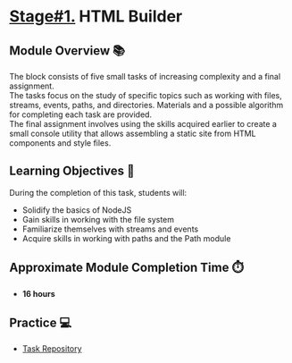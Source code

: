 # [Stage#1.](../../) HTML Builder

## Module Overview 📚

The block consists of five small tasks of increasing complexity and a final assignment.  
The tasks focus on the study of specific topics such as working with files, streams, events, paths, and directories. Materials and a possible algorithm for completing each task are provided.  
The final assignment involves using the skills acquired earlier to create a small console utility that allows assembling a static site from HTML components and style files.

## Learning Objectives 🎯

During the completion of this task, students will:

- Solidify the basics of NodeJS
- Gain skills in working with the file system
- Familiarize themselves with streams and events
- Acquire skills in working with paths and the Path module

## Approximate Module Completion Time ⏱️

- **16 hours**

## Practice 💻

- [Task Repository](https://github.com/rolling-scopes-school/HTML-builder)
